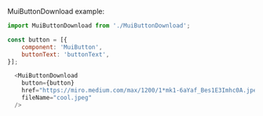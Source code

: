 MuiButtonDownload example:

```js noeditor
import MuiButtonDownload from './MuiButtonDownload';
```

```js
const button = [{
    component: 'MuiButton',
    buttonText: 'buttonText',
}];

  <MuiButtonDownload
    button={button}
    href="https://miro.medium.com/max/1200/1*mk1-6aYaf_Bes1E3Imhc0A.jpeg"
    fileName="cool.jpeg"
  />
```
